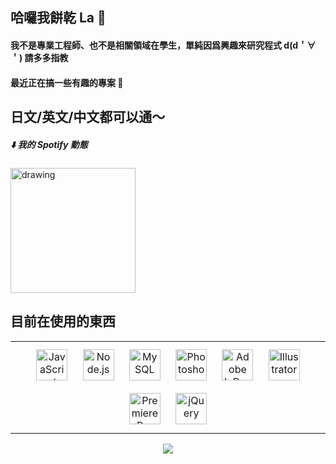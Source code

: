 ## 哈囉我餅乾 La 👋  
  

#### 我不是專業工程師、也不是相關領域在學生，單純因爲興趣來研究程式 **d(d＇∀＇)** 請多多指教
#### 最近正在搞一些有趣的專案 🤯

日文/英文/中文都可以通～
---
##### ⬇️ 我的 Spotify 動態

<img src="https://spotify-github-profile.vercel.app/api/view?uid=ed6qt9i8dwuqbchqdvf3pv29s&cover_image=true&theme=default&show_offline=false&background_color=121212" alt="drawing" width="200"/>

## 目前在使用的東西
<table><tr><td valign="top" width="33%">
 
<div align="center">  
<a href="https://www.javascript.com/" target="_blank"><img style="margin: 10px" src="https://profilinator.rishav.dev/skills-assets/javascript-original.svg" alt="JavaScript" height="50" /></a>  
<a href="https://nodejs.org/" target="_blank"><img style="margin: 10px" src="https://profilinator.rishav.dev/skills-assets/nodejs-original-wordmark.svg" alt="Node.js" height="50" /></a>  
<a href="https://www.mysql.com/" target="_blank"><img style="margin: 10px" src="https://profilinator.rishav.dev/skills-assets/mysql-original-wordmark.svg" alt="MySQL" height="50" /></a>  
<a href="https://www.adobe.com/in/products/photoshop.html" target="_blank"><img style="margin: 10px" src="https://profilinator.rishav.dev/skills-assets/photoshop-plain.svg" alt="Photoshop" height="50" /></a>  
<a href="https://www.adobe.com/in/products/indesign.html" target="_blank"><img style="margin: 10px" src="https://profilinator.rishav.dev/skills-assets/adobeindesign.svg" alt="Adobe InDesign" height="50" /></a>  
<a href="https://www.adobe.com/in/products/illustrator.html" target="_blank"><img style="margin: 10px" src="https://profilinator.rishav.dev/skills-assets/adobe_illustrator-icon.svg" alt="Illustrator" height="50" /></a>  
<a href="https://www.adobe.com/in/products/premiere.html" target="_blank"><img style="margin: 10px" src="https://profilinator.rishav.dev/skills-assets/adobepremierepro.png" alt="Premiere Pro" height="50" /></a>  
<a href="https://jquery.com/" target="_blank"><img style="margin: 10px" src="https://profilinator.rishav.dev/skills-assets/jquery.png" alt="jQuery" height="50" /></a>  
</div>

</table>  

<div align="center">
<img src="https://komarev.com/ghpvc/?username=Cooookie16&&style=flat-square" align="center" />
</div>  

